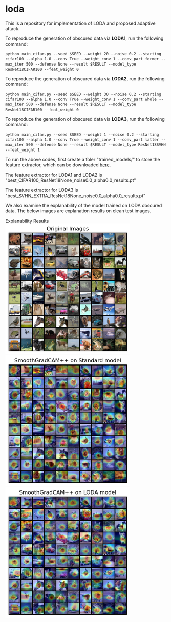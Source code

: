 # loda
This is a repository for implementation of LODA and proposed adaptive attack.

To reproduce the generation of obscured data via **LODA1**, run the following command:
```
python main_cifar.py --seed $SEED --weight 20 --noise 0.2 --starting cifar100 --alpha 1.0 --conv True --weight_conv 1 --conv_part former --max_iter 500 --defense None --result $RESULT --model_type ResNet18CIFAR100 --feat_weight 0
```
To reproduce the generation of obscured data via **LODA2**, run the following command:
```
python main_cifar.py --seed $SEED --weight 30 --noise 0.2 --starting cifar100 --alpha 1.0 --conv True --weight_conv 1 --conv_part whole --max_iter 500 --defense None --result $RESULT --model_type ResNet18CIFAR100 --feat_weight 0
```

To reproduce the generation of obscured data via **LODA3**, run the following command:
```
python main_cifar.py --seed $SEED --weight 1 --noise 0.2 --starting cifar100 --alpha 1.0 --conv True --weight_conv 1 --conv_part latter --max_iter 500 --defense None --result $RESULT --model_type ResNet18SVHN --feat_weight 1
```

To run the above codes, first create a foler "trained_models/" to store the feature extractor, which can be downloaded [here](https://drive.google.com/file/d/1CdYLnO9me_g4ReaPiZsFI1ElXR8liFaI/view?usp=sharing).

The feature extractor for LODA1 and LODA2 is "best_CIFAR100_ResNet18None_noise0.0_alpha0.0_results.pt"

The feature extractor for LODA3 is "best_SVHN_EXTRA_ResNet18None_noise0.0_alpha0.0_results.pt"

We also examine the explanability of the model trained on LODA obscured data. The below images are explanation results on clean test images. 

Explanability Results\
![](./Original_Images_random_100.png?raw=true "Title")
![](./SmoothGradCAM++_Standard_model_random_100.png?raw=true "Title")
![](./SmoothGradCAM++_LODA_model_random_100.png?raw=true "Title")
